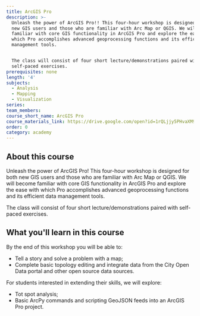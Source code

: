 ```yaml
---
title: ArcGIS Pro
description: >-
  Unleash the power of ArcGIS Pro!! This four-hour workshop is designed for both
  new GIS users and those who are familiar with Arc Map or QGIS. We will become
  familiar with core GIS functionality in ArcGIS Pro and explore the ease with
  which Pro accomplishes advanced geoprocessing functions and its efficient data
  management tools.


  The class will consist of four short lecture/demonstrations paired with
  self-paced exercises.
prerequisites: none
length: '4'
subjects:
  - Analysis
  - Mapping
  - Visualization
series:
team_members:
course_short_name: ArcGIS Pro
course_materials_link: https://drive.google.com/open?id=1rQLjjy5PHvaXM95qJcxc2Xzr6qDfIYfI
order: 0
category: academy
---
```

## About this course

Unleash the power of ArcGIS Pro\! This four-hour workshop is designed for both new GIS users and those who are familiar with Arc Map or QGIS. We will become familiar with core GIS functionality in ArcGIS Pro and explore the ease with which Pro accomplishes advanced geoprocessing functions and its efficient data management tools.

The class will consist of four short lecture/demonstrations paired with self-paced exercises.

## What you'll learn in this course

By the end of this workshop you will be able to:

* Tell a story and solve a problem with a map;
* Complete basic topology editing and integrate data from the City Open Data portal and other open source data sources.

For students interested in extending their skills, we will explore:

* Tot spot analysis;
* Basic ArcPy commands and scripting GeoJSON feeds into an ArcGIS Pro project.